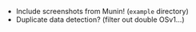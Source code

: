* Include screenshots from Munin! (`example` directory)
* Duplicate data detection? (filter out double OSv1…)
